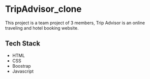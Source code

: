 
# TripAdvisor_clone

This project is a team project of 3 members, Trip Advisor is an online traveling and hotel booking website. 



## Tech Stack

* HTML
* CSS
* Boostrap
* Javascript


